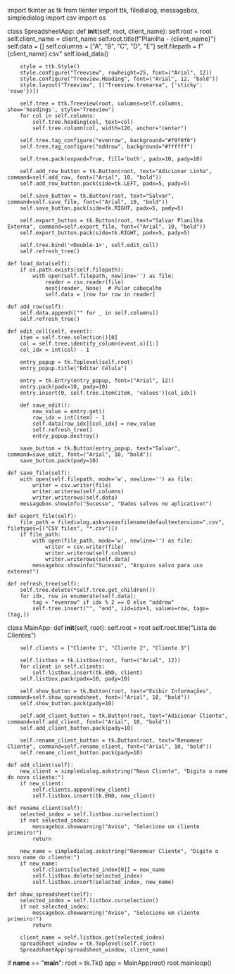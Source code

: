 import tkinter as tk
from tkinter import ttk, filedialog, messagebox, simpledialog
import csv
import os

class SpreadsheetApp:
    def __init__(self, root, client_name):
        self.root = root
        self.client_name = client_name
        self.root.title(f"Planilha - {client_name}")
        self.data = []
        self.columns = ["A", "B", "C", "D", "E"]
        self.filepath = f"{client_name}.csv"
        self.load_data()
        
        style = ttk.Style()
        style.configure("Treeview", rowheight=25, font=("Arial", 12))
        style.configure("Treeview.Heading", font=("Arial", 12, "bold"))
        style.layout("Treeview", [("Treeview.treearea", {'sticky': 'nswe'})])
        
        self.tree = ttk.Treeview(root, columns=self.columns, show='headings', style="Treeview")
        for col in self.columns:
            self.tree.heading(col, text=col)
            self.tree.column(col, width=120, anchor="center")
        
        self.tree.tag_configure("evenrow", background="#f0f0f0")
        self.tree.tag_configure("oddrow", background="#ffffff")
        
        self.tree.pack(expand=True, fill='both', padx=10, pady=10)
        
        self.add_row_button = tk.Button(root, text="Adicionar Linha", command=self.add_row, font=("Arial", 10, "bold"))
        self.add_row_button.pack(side=tk.LEFT, padx=5, pady=5)
        
        self.save_button = tk.Button(root, text="Salvar", command=self.save_file, font=("Arial", 10, "bold"))
        self.save_button.pack(side=tk.RIGHT, padx=5, pady=5)
        
        self.export_button = tk.Button(root, text="Salvar Planilha Externa", command=self.export_file, font=("Arial", 10, "bold"))
        self.export_button.pack(side=tk.RIGHT, padx=5, pady=5)
        
        self.tree.bind('<Double-1>', self.edit_cell)
        self.refresh_tree()
    
    def load_data(self):
        if os.path.exists(self.filepath):
            with open(self.filepath, newline='') as file:
                reader = csv.reader(file)
                next(reader, None)  # Pular cabeçalho
                self.data = [row for row in reader]
    
    def add_row(self):
        self.data.append(["" for _ in self.columns])
        self.refresh_tree()
    
    def edit_cell(self, event):
        item = self.tree.selection()[0]
        col = self.tree.identify_column(event.x)[1:]
        col_idx = int(col) - 1
        
        entry_popup = tk.Toplevel(self.root)
        entry_popup.title("Editar Célula")
        
        entry = tk.Entry(entry_popup, font=("Arial", 12))
        entry.pack(padx=10, pady=10)
        entry.insert(0, self.tree.item(item, 'values')[col_idx])
        
        def save_edit():
            new_value = entry.get()
            row_idx = int(item) - 1
            self.data[row_idx][col_idx] = new_value
            self.refresh_tree()
            entry_popup.destroy()
        
        save_button = tk.Button(entry_popup, text="Salvar", command=save_edit, font=("Arial", 10, "bold"))
        save_button.pack(pady=10)
    
    def save_file(self):
        with open(self.filepath, mode='w', newline='') as file:
            writer = csv.writer(file)
            writer.writerow(self.columns)
            writer.writerows(self.data)
        messagebox.showinfo("Sucesso", "Dados salvos no aplicativo!")
    
    def export_file(self):
        file_path = filedialog.asksaveasfilename(defaultextension=".csv", filetypes=[("CSV files", "*.csv")])
        if file_path:
            with open(file_path, mode='w', newline='') as file:
                writer = csv.writer(file)
                writer.writerow(self.columns)
                writer.writerows(self.data)
            messagebox.showinfo("Sucesso", "Arquivo salvo para uso externo!")
    
    def refresh_tree(self):
        self.tree.delete(*self.tree.get_children())
        for idx, row in enumerate(self.data):
            tag = "evenrow" if idx % 2 == 0 else "oddrow"
            self.tree.insert("", "end", iid=idx+1, values=row, tags=(tag,))

class MainApp:
    def __init__(self, root):
        self.root = root
        self.root.title("Lista de Clientes")
        
        self.clients = ["Cliente 1", "Cliente 2", "Cliente 3"]
        
        self.listbox = tk.Listbox(root, font=("Arial", 12))
        for client in self.clients:
            self.listbox.insert(tk.END, client)
        self.listbox.pack(padx=10, pady=10)
        
        self.show_button = tk.Button(root, text="Exibir Informações", command=self.show_spreadsheet, font=("Arial", 10, "bold"))
        self.show_button.pack(pady=10)
        
        self.add_client_button = tk.Button(root, text="Adicionar Cliente", command=self.add_client, font=("Arial", 10, "bold"))
        self.add_client_button.pack(pady=10)
        
        self.rename_client_button = tk.Button(root, text="Renomear Cliente", command=self.rename_client, font=("Arial", 10, "bold"))
        self.rename_client_button.pack(pady=10)
    
    def add_client(self):
        new_client = simpledialog.askstring("Novo Cliente", "Digite o nome do novo cliente:")
        if new_client:
            self.clients.append(new_client)
            self.listbox.insert(tk.END, new_client)
    
    def rename_client(self):
        selected_index = self.listbox.curselection()
        if not selected_index:
            messagebox.showwarning("Aviso", "Selecione um cliente primeiro!")
            return
        
        new_name = simpledialog.askstring("Renomear Cliente", "Digite o novo nome do cliente:")
        if new_name:
            self.clients[selected_index[0]] = new_name
            self.listbox.delete(selected_index)
            self.listbox.insert(selected_index, new_name)
    
    def show_spreadsheet(self):
        selected_index = self.listbox.curselection()
        if not selected_index:
            messagebox.showwarning("Aviso", "Selecione um cliente primeiro!")
            return
        
        client_name = self.listbox.get(selected_index)
        spreadsheet_window = tk.Toplevel(self.root)
        SpreadsheetApp(spreadsheet_window, client_name)

if __name__ == "__main__":
    root = tk.Tk()
    app = MainApp(root)
    root.mainloop()
